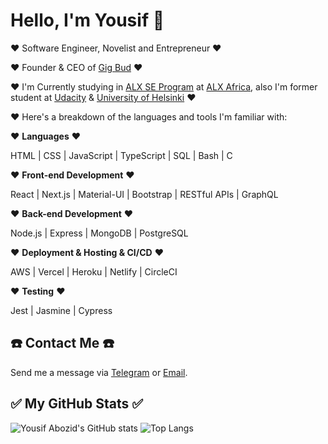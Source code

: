 # Hello, I'm Yousif 👋

♥️ Software Engineer, Novelist and Entrepreneur ♥️

♥️ Founder & CEO of [Gig Bud](https://github.com/GigBud) ♥️

♥️ I'm Currently studying in [ALX SE Program](https://www.alxafrica.com/software-engineering) at [ALX Africa](http://www.alxafrica.com), also I'm former student at [Udacity](https://udacity.com) & [University of Helsinki](https://www.helsinki.fi/en) ♥️

♥️ Here's a breakdown of the languages and tools I'm familiar with:

♥️ **Languages** ♥️

<p align="left">
HTML | CSS | JavaScript | TypeScript | SQL | Bash | C
</p>

♥️ **Front-end Development** ♥️

<p align="left">
React | Next.js | Material-UI | Bootstrap | RESTful APIs | GraphQL
</p>

♥️ **Back-end Development** ♥️

<p align="left">
Node.js | Express | MongoDB | PostgreSQL
</p>

♥️ **Deployment & Hosting & CI/CD** ♥️

<p align="left">
AWS | Vercel | Heroku | Netlify | CircleCI
</p>

♥️ **Testing** ♥️

<p align="left">
Jest | Jasmine | Cypress
</p>

## ☎️ Contact Me ☎️

Send me a message via [Telegram](https://t.me/YousifAbozid) or [Email](mailto:yousif.abozid@yahoo.com).

## ✅ My GitHub Stats ✅

<!-- <a href="https://github.com/anuraghazra/github-readme-stats"><img align="center" src="https://github-readme-stats-yousifabozid.vercel.app/api?username=YousifAbozid&include_all_commits=true&hide_border=true&show_icons=true&theme=radical" alt="Yousif Abozid's GitHub stats" /></a>

<a href="https://github.com/anuraghazra/github-readme-stats"><img align="center" src="https://github-readme-stats-yousifabozid.vercel.app/api/top-langs/?username=YousifAbozid&hide_border=true&langs_count=6&layout=compact&theme=radical" alt="Yousif Abozid's Top Langs" /></a> -->

![Yousif Abozid's GitHub stats](https://github-readme-stats-yousifabozid.vercel.app/api?username=YousifAbozid&include_all_commits=true&hide_border=true&show_icons=true&theme=radical)
![Top Langs](https://github-readme-stats-yousifabozid.vercel.app/api/top-langs/?username=YousifAbozid&hide_border=true&langs_count=6&layout=compact&theme=radical)
